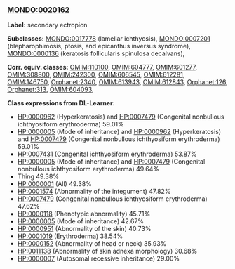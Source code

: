 
### [MONDO:0020162](http://purl.obolibrary.org/obo/MONDO_0020162)
**Label:** secondary ectropion

**Subclasses:** [MONDO:0017778](http://purl.obolibrary.org/obo/MONDO_0017778) (lamellar ichthyosis), [MONDO:0007201](http://purl.obolibrary.org/obo/MONDO_0007201) (blepharophimosis, ptosis, and epicanthus inversus syndrome), [MONDO:0000136](http://purl.obolibrary.org/obo/MONDO_0000136) (keratosis follicularis spinulosa decalvans), 

**Corr. equiv. classes:** [OMIM:110100](http://purl.obolibrary.org/obo/OMIM_110100), [OMIM:604777](http://purl.obolibrary.org/obo/OMIM_604777), [OMIM:601277](http://purl.obolibrary.org/obo/OMIM_601277), [OMIM:308800](http://purl.obolibrary.org/obo/OMIM_308800), [OMIM:242300](http://purl.obolibrary.org/obo/OMIM_242300), [OMIM:606545](http://purl.obolibrary.org/obo/OMIM_606545), [OMIM:612281](http://purl.obolibrary.org/obo/OMIM_612281), [OMIM:146750](http://purl.obolibrary.org/obo/OMIM_146750), [Orphanet:2340](http://www.orpha.net/ORDO/Orphanet_2340), [OMIM:613943](http://purl.obolibrary.org/obo/OMIM_613943), [OMIM:612843](http://purl.obolibrary.org/obo/OMIM_612843), [Orphanet:126](http://www.orpha.net/ORDO/Orphanet_126), [Orphanet:313](http://www.orpha.net/ORDO/Orphanet_313), [OMIM:604093](http://purl.obolibrary.org/obo/OMIM_604093), 

**Class expressions from DL-Learner:**

- [HP:0000962](http://purl.obolibrary.org/obo/HP_0000962) (Hyperkeratosis) and [HP:0007479](http://purl.obolibrary.org/obo/HP_0007479) (Congenital nonbullous ichthyosiform erythroderma) 59.01%
- [HP:0000005](http://purl.obolibrary.org/obo/HP_0000005) (Mode of inheritance) and [HP:0000962](http://purl.obolibrary.org/obo/HP_0000962) (Hyperkeratosis) and [HP:0007479](http://purl.obolibrary.org/obo/HP_0007479) (Congenital nonbullous ichthyosiform erythroderma) 59.01%
- [HP:0007431](http://purl.obolibrary.org/obo/HP_0007431) (Congenital ichthyosiform erythroderma) 53.87%
- [HP:0000005](http://purl.obolibrary.org/obo/HP_0000005) (Mode of inheritance) and [HP:0007479](http://purl.obolibrary.org/obo/HP_0007479) (Congenital nonbullous ichthyosiform erythroderma) 49.64%
- Thing 49.38%
- [HP:0000001](http://purl.obolibrary.org/obo/HP_0000001) (All) 49.38%
- [HP:0001574](http://purl.obolibrary.org/obo/HP_0001574) (Abnormality of the integument) 47.82%
- [HP:0007479](http://purl.obolibrary.org/obo/HP_0007479) (Congenital nonbullous ichthyosiform erythroderma) 47.62%
- [HP:0000118](http://purl.obolibrary.org/obo/HP_0000118) (Phenotypic abnormality) 45.71%
- [HP:0000005](http://purl.obolibrary.org/obo/HP_0000005) (Mode of inheritance) 42.67%
- [HP:0000951](http://purl.obolibrary.org/obo/HP_0000951) (Abnormality of the skin) 40.73%
- [HP:0001019](http://purl.obolibrary.org/obo/HP_0001019) (Erythroderma) 38.54%
- [HP:0000152](http://purl.obolibrary.org/obo/HP_0000152) (Abnormality of head or neck) 35.93%
- [HP:0011138](http://purl.obolibrary.org/obo/HP_0011138) (Abnormality of skin adnexa morphology) 30.68%
- [HP:0000007](http://purl.obolibrary.org/obo/HP_0000007) (Autosomal recessive inheritance) 29.00%


